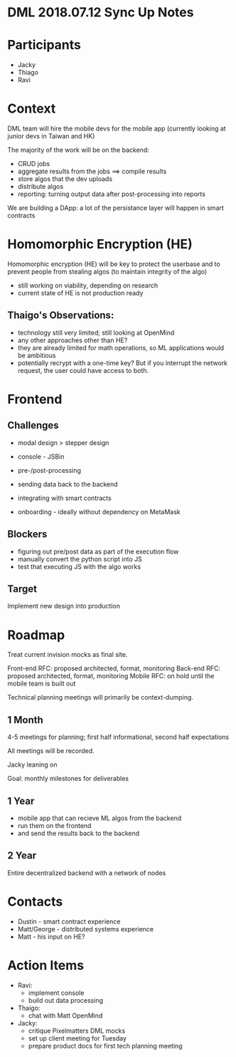# DML 2018.07.12 Sync Up Notes

# Participants

* Jacky
* Thiago
* Ravi

# Context

DML team will hire the mobile devs for the mobile app (currently looking at junior devs in Taiwan and HK)

The majority of the work will be on the backend:

* CRUD jobs
* aggregate results from the jobs ==> compile results
* store algos that the dev uploads
* distribute algos
* reporting: turning output data after post-processing into reports

We are building a DApp: a lot of the persistance layer will happen in smart contracts

# Homomorphic Encryption (HE)

Homomorphic encryption (HE) will be key to protect the userbase and to prevent people from stealing algos (to maintain integrity of the algo)

* still working on viability, depending on research
* current state of HE is not production ready

## Thaigo's Observations:

* technology still very limited; still looking at OpenMind
* any other approaches other than HE?
* they are already limited for math operations, so ML applications would be ambitious
* potentially recrypt with a one-time key? But if you interrupt the network request, the user could have access to both.

# Frontend

## Challenges

* modal design > stepper design
* console - JSBin

* pre-/post-processing
* sending data back to the backend
* integrating with smart contracts
* onboarding - ideally without dependency on MetaMask

## Blockers

* figuring out pre/post data as part of the execution flow
* manually convert the python script into JS
* test that executing JS with the algo works

## Target

Implement new design into production

# Roadmap

Treat current invision mocks as final site.

Front-end RFC: proposed architected, format, monitoring
Back-end RFC: proposed architected, format, monitoring
Mobile RFC: on hold until the mobile team is built out

Technical planning meetings will primarily be context-dumping.

## 1 Month

4-5 meetings for planning; first half informational, second half expectations

All meetings will be recorded.

Jacky leaning on

Goal: monthly milestones for deliverables

## 1 Year

* mobile app that can recieve ML algos from the backend
* run them on the frontend
* and send the results back to the backend

## 2 Year

Entire decentralized backend with a network of nodes

# Contacts

* Dustin - smart contract experience
* Matt/George - distributed systems experience
* Matt - his input on HE?

# Action Items

* Ravi:
    * implement console
    * build out data processing
* Thaigo:
    * chat with Matt OpenMind
* Jacky:
    * critique Pixelmatters DML mocks
    * set up client meeting for Tuesday
    * prepare product docs for first tech planning meeting


